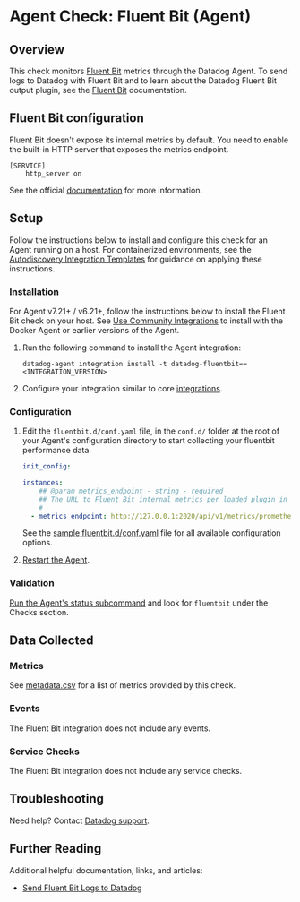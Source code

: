 # Agent Check: Fluent Bit (Agent)

## Overview

This check monitors [Fluent Bit][1] metrics through the Datadog Agent. To send logs to Datadog with Fluent Bit and to learn about the Datadog Fluent Bit output plugin, see the [Fluent Bit][11] documentation.

## Fluent Bit configuration
Fluent Bit doesn't expose its internal metrics by default. You need to enable the built-in HTTP server that exposes the metrics endpoint.
```
[SERVICE]
    http_server on
```
See the official [documentation][2] for more information.

## Setup

Follow the instructions below to install and configure this check for an Agent running on a host. For containerized environments, see the [Autodiscovery Integration Templates][4] for guidance on applying these instructions.

### Installation

For Agent v7.21+ / v6.21+, follow the instructions below to install the Fluent Bit check on your host. See [Use Community Integrations][3] to install with the Docker Agent or earlier versions of the Agent.

1. Run the following command to install the Agent integration:

   ```shell
   datadog-agent integration install -t datadog-fluentbit==<INTEGRATION_VERSION>
   ```

2. Configure your integration similar to core [integrations][4].

### Configuration

1. Edit the `fluentbit.d/conf.yaml` file, in the `conf.d/` folder at the root of your Agent's configuration directory to start collecting your fluentbit performance data.
    ```yaml
    init_config:

    instances:
        ## @param metrics_endpoint - string - required
        ## The URL to Fluent Bit internal metrics per loaded plugin in Prometheus format.
        #
      - metrics_endpoint: http://127.0.0.1:2020/api/v1/metrics/prometheus
    ```
   See the [sample fluentbit.d/conf.yaml][5] file for all available configuration options.

2. [Restart the Agent][6].

### Validation

[Run the Agent's status subcommand][7] and look for `fluentbit` under the Checks section.

## Data Collected

### Metrics

See [metadata.csv][8] for a list of metrics provided by this check.

### Events

The Fluent Bit integration does not include any events.

### Service Checks

The Fluent Bit integration does not include any service checks.

## Troubleshooting

Need help? Contact [Datadog support][10].

## Further Reading

Additional helpful documentation, links, and articles:

- [Send Fluent Bit Logs to Datadog][11]


[1]: https://fluentbit.io
[2]: https://docs.fluentbit.io/manual/administration/monitoring
[3]: /account/settings/agent/latest
[4]: https://docs.datadoghq.com/agent/kubernetes/integrations/
[5]: https://github.com/DataDog/integrations-extras/blob/master/fluentbit/datadog_checks/fluentbit/data/conf.yaml.example
[6]: https://docs.datadoghq.com/agent/guide/agent-commands/#start-stop-and-restart-the-agent
[7]: https://docs.datadoghq.com/agent/guide/agent-commands/#agent-status-and-information
[8]: https://github.com/DataDog/integrations-extras/blob/master/fluentbit/metadata.csv
[9]: https://github.com/DataDog/integrations-extras/blob/master/fluentbit/assets/service_checks.json
[10]: https://docs.datadoghq.com/help/
[11]: https://docs.datadoghq.com/logs/guide/fluentbit/
[12]: https://docs.datadoghq.com/developers/integrations/python/
